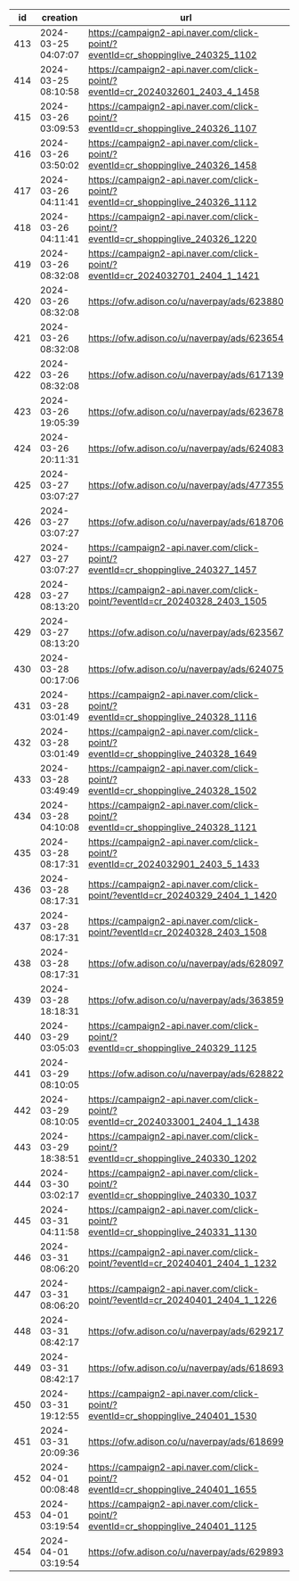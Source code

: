 | id  | creation            | url                                                                              | visit |
| --- | ------------------- | -------------------------------------------------------------------------------- | ----- |
| 413 | 2024-03-25 04:07:07 | https://campaign2-api.naver.com/click-point/?eventId=cr_shoppinglive_240325_1102 |       |
| 414 | 2024-03-25 08:10:58 | https://campaign2-api.naver.com/click-point/?eventId=cr_2024032601_2403_4_1458   |       |
| 415 | 2024-03-26 03:09:53 | https://campaign2-api.naver.com/click-point/?eventId=cr_shoppinglive_240326_1107 |       |
| 416 | 2024-03-26 03:50:02 | https://campaign2-api.naver.com/click-point/?eventId=cr_shoppinglive_240326_1458 |       |
| 417 | 2024-03-26 04:11:41 | https://campaign2-api.naver.com/click-point/?eventId=cr_shoppinglive_240326_1112 |       |
| 418 | 2024-03-26 04:11:41 | https://campaign2-api.naver.com/click-point/?eventId=cr_shoppinglive_240326_1220 |       |
| 419 | 2024-03-26 08:32:08 | https://campaign2-api.naver.com/click-point/?eventId=cr_2024032701_2404_1_1421   |       |
| 420 | 2024-03-26 08:32:08 | https://ofw.adison.co/u/naverpay/ads/623880                                      |       |
| 421 | 2024-03-26 08:32:08 | https://ofw.adison.co/u/naverpay/ads/623654                                      |       |
| 422 | 2024-03-26 08:32:08 | https://ofw.adison.co/u/naverpay/ads/617139                                      |       |
| 423 | 2024-03-26 19:05:39 | https://ofw.adison.co/u/naverpay/ads/623678                                      |       |
| 424 | 2024-03-26 20:11:31 | https://ofw.adison.co/u/naverpay/ads/624083                                      |       |
| 425 | 2024-03-27 03:07:27 | https://ofw.adison.co/u/naverpay/ads/477355                                      |       |
| 426 | 2024-03-27 03:07:27 | https://ofw.adison.co/u/naverpay/ads/618706                                      |       |
| 427 | 2024-03-27 03:07:27 | https://campaign2-api.naver.com/click-point/?eventId=cr_shoppinglive_240327_1457 |       |
| 428 | 2024-03-27 08:13:20 | https://campaign2-api.naver.com/click-point/?eventId=cr_20240328_2403_1505       |       |
| 429 | 2024-03-27 08:13:20 | https://ofw.adison.co/u/naverpay/ads/623567                                      |       |
| 430 | 2024-03-28 00:17:06 | https://ofw.adison.co/u/naverpay/ads/624075                                      |       |
| 431 | 2024-03-28 03:01:49 | https://campaign2-api.naver.com/click-point/?eventId=cr_shoppinglive_240328_1116 |       |
| 432 | 2024-03-28 03:01:49 | https://campaign2-api.naver.com/click-point/?eventId=cr_shoppinglive_240328_1649 |       |
| 433 | 2024-03-28 03:49:49 | https://campaign2-api.naver.com/click-point/?eventId=cr_shoppinglive_240328_1502 |       |
| 434 | 2024-03-28 04:10:08 | https://campaign2-api.naver.com/click-point/?eventId=cr_shoppinglive_240328_1121 |       |
| 435 | 2024-03-28 08:17:31 | https://campaign2-api.naver.com/click-point/?eventId=cr_2024032901_2403_5_1433   |       |
| 436 | 2024-03-28 08:17:31 | https://campaign2-api.naver.com/click-point/?eventId=cr_20240329_2404_1_1420     |       |
| 437 | 2024-03-28 08:17:31 | https://campaign2-api.naver.com/click-point/?eventId=cr_20240328_2403_1508       |       |
| 438 | 2024-03-28 08:17:31 | https://ofw.adison.co/u/naverpay/ads/628097                                      |       |
| 439 | 2024-03-28 18:18:31 | https://ofw.adison.co/u/naverpay/ads/363859                                      |       |
| 440 | 2024-03-29 03:05:03 | https://campaign2-api.naver.com/click-point/?eventId=cr_shoppinglive_240329_1125 |       |
| 441 | 2024-03-29 08:10:05 | https://ofw.adison.co/u/naverpay/ads/628822                                      |       |
| 442 | 2024-03-29 08:10:05 | https://campaign2-api.naver.com/click-point/?eventId=cr_2024033001_2404_1_1438   |       |
| 443 | 2024-03-29 18:38:51 | https://campaign2-api.naver.com/click-point/?eventId=cr_shoppinglive_240330_1202 |       |
| 444 | 2024-03-30 03:02:17 | https://campaign2-api.naver.com/click-point/?eventId=cr_shoppinglive_240330_1037 |       |
| 445 | 2024-03-31 04:11:58 | https://campaign2-api.naver.com/click-point/?eventId=cr_shoppinglive_240331_1130 |       |
| 446 | 2024-03-31 08:06:20 | https://campaign2-api.naver.com/click-point/?eventId=cr_20240401_2404_1_1232     |       |
| 447 | 2024-03-31 08:06:20 | https://campaign2-api.naver.com/click-point/?eventId=cr_20240401_2404_1_1226     |       |
| 448 | 2024-03-31 08:42:17 | https://ofw.adison.co/u/naverpay/ads/629217                                      |       |
| 449 | 2024-03-31 08:42:17 | https://ofw.adison.co/u/naverpay/ads/618693                                      |       |
| 450 | 2024-03-31 19:12:55 | https://campaign2-api.naver.com/click-point/?eventId=cr_shoppinglive_240401_1530 |       |
| 451 | 2024-03-31 20:09:36 | https://ofw.adison.co/u/naverpay/ads/618699                                      |       |
| 452 | 2024-04-01 00:08:48 | https://campaign2-api.naver.com/click-point/?eventId=cr_shoppinglive_240401_1655 |       |
| 453 | 2024-04-01 03:19:54 | https://campaign2-api.naver.com/click-point/?eventId=cr_shoppinglive_240401_1125 |       |
| 454 | 2024-04-01 03:19:54 | https://ofw.adison.co/u/naverpay/ads/629893                                      |       |
